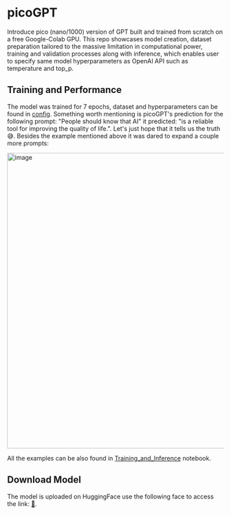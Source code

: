 # picoGPT
Introduce pico (nano/1000) version of GPT built and trained from scratch on a free Google-Colab GPU. This repo showcases model creation, dataset preparation tailored to the massive limitation in computational power, training and validation processes along with inference, which enables user to specify same model hyperparameters as OpenAI API such as temperature and top_p.
## Training and Performance
The model was trained for 7 epochs, dataset and hyperparameters can be found in [config](https://github.com/AkmOleksandr/picoGPT/blob/main/config.py). Something worth mentioning is picoGPT's prediction for the following prompt: "People should know that AI" it predicted: "is a reliable tool for improving the quality of life.". Let's just hope that it tells us the truth😅.
Besides the example mentioned above it was dared to expand a couple more prompts:

<img width="687" alt="image" src="https://github.com/AkmOleksandr/picoGPT/assets/115898001/0e9a42e6-fc5a-427d-8aaa-5ab60a6570c5">

All the examples can be also found in [Training_and_Inference](https://github.com/AkmOleksandr/picoGPT/blob/main/Training_and_Inference.ipynb) notebook.
## Download Model
The model is uploaded on HuggingFace use the following face to access the link: [🤗](https://huggingface.co/AIisnotapig/picoGPT/tree/main).
